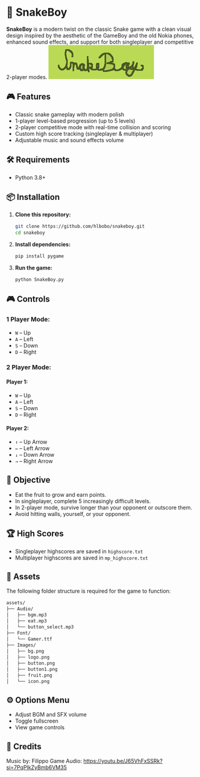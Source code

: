 # 🐍 SnakeBoy

**SnakeBoy** is a modern twist on the classic Snake game with a clean visual design inspired by the aesthetic of the GameBoy and the old Nokia phones, enhanced sound effects, and support for both singleplayer and competitive 2-player modes.
![Logo](assets/Images/logo.png)

## 🎮 Features

- Classic snake gameplay with modern polish
- 1-player level-based progression (up to 5 levels)
- 2-player competitive mode with real-time collision and scoring
- Custom high score tracking (singleplayer & multiplayer)
- Adjustable music and sound effects volume

## 🛠 Requirements

- Python 3.8+

## 📦 Installation

1. **Clone this repository:**

   ```bash
   git clone https://github.com/hlbobo/snakeboy.git
   cd snakeboy
    ````

2. **Install dependencies:**

   ```bash
   pip install pygame
   ```

3. **Run the game:**

   ```bash
   python SnakeBoy.py
   ```


## 🎮 Controls

### 1 Player Mode:

* `W` – Up
* `A` – Left
* `S` – Down
* `D` – Right

### 2 Player Mode:

#### Player 1:

* `W` – Up
* `A` – Left
* `S` – Down
* `D` – Right

#### Player 2:

* `↑` – Up Arrow
* `←` – Left Arrow
* `↓` – Down Arrow
* `→` – Right Arrow


## 🧠 Objective

* Eat the fruit to grow and earn points.
* In singleplayer, complete 5 increasingly difficult levels.
* In 2-player mode, survive longer than your opponent or outscore them.
* Avoid hitting walls, yourself, or your opponent.


## 🏆 High Scores

* Singleplayer highscores are saved in `highscore.txt`
* Multiplayer highscores are saved in `mp_highscore.txt`


## 📁 Assets

The following folder structure is required for the game to function:

```
assets/
├── Audio/
│   ├── bgm.mp3
│   ├── eat.mp3
│   └── button_select.mp3
├── Font/
│   └── Gamer.ttf
├── Images/
│   ├── bg.png
│   ├── logo.png
│   ├── button.png
│   ├── button1.png
│   ├── fruit.png
│   └── icon.png
```


## ⚙️ Options Menu

* Adjust BGM and SFX volume
* Toggle fullscreen
* View game controls

## 🙌 Credits

Music by: Filippo Game Audio: https://youtu.be/J65VhFxSSRk?si=7PqPIkZyBmb6VM35

